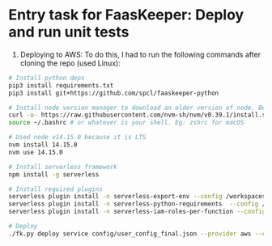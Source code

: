 # Entry task for FaasKeeper: Deploy and run unit tests

1. Deploying to AWS: To do this, I had to run the following commands after cloning the repo (used Linux):
```bash
# Install python deps
pip3 install requirements.txt
pip3 install git+https://github.com/spcl/faaskeeper-python

# Install node version manager to download an older version of node. Because the README mentions node <= 15.4.0 will work
curl -o- https://raw.githubusercontent.com/nvm-sh/nvm/v0.39.1/install.sh | bash
source ~/.bashrc # or whatever is your shell. Eg: zshrc for macOS

# Used node v14.15.0 because it is LTS
nvm install 14.15.0
nvm use 14.15.0

# Install serverless framework
npm install -g serverless

# Install required plugins
serverless plugin install -n serverless-export-env --config /workspaces/faaskeeper/aws.yml
serverless plugin install -n serverless-python-requirements  --config /workspaces/faaskeeper/aws.yml
serverless plugin install -n serverless-iam-roles-per-function --config /workspaces/faaskeeper/aws.yml

# Deploy
./fk.py deploy service config/user_config_final.json --provider aws --config config/user_config.json
```
